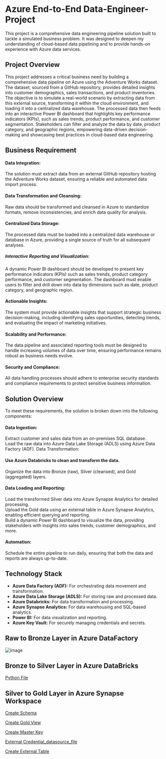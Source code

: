 # Azure End-to-End Data-Engineer-Project

This project is a comprehensive data engineering pipeline solution built to tackle a simulated business problem. It was designed to deepen my understanding of cloud-based data pipelining and to provide hands-on experience with Azure data services.

## Project Overview

This project addresses a critical business need by building a comprehensive data pipeline on Azure using the Adventure Works dataset. The dataset, sourced from a GitHub repository, provides detailed insights into customer demographics, sales transactions, and product inventories. The objective is to simulate a real-world scenario by extracting data from this external source, transforming it within the cloud environment, and loading it into a centralized data warehouse. The processed data then feeds into an interactive Power BI dashboard that highlights key performance indicators (KPIs), such as sales trends, product performance, and customer segmentation. Stakeholders can filter and analyze the data by date, product category, and geographic regions, empowering data-driven decision-making and showcasing best practices in cloud-based data engineering.

## Business Requirement

#### Data Integration:
The solution must extract data from an external GitHub repository hosting the Adventure Works dataset, ensuring a reliable and automated data import process.

#### Data Transformation and Cleansing:
Raw data should be transformed and cleansed in Azure to standardize formats, remove inconsistencies, and enrich data quality for analysis.

#### Centralized Data Storage:
The processed data must be loaded into a centralized data warehouse or database in Azure, providing a single source of truth for all subsequent analyses.

##### Interactive Reporting and Visualization:
A dynamic Power BI dashboard should be developed to present key performance indicators (KPIs) such as sales trends, product category performance, and customer segmentation. The dashboard must enable users to filter and drill down into data by dimensions such as date, product category, and geographic region.

#### Actionable Insights:
The system must provide actionable insights that support strategic business decision-making, including identifying sales opportunities, detecting trends, and evaluating the impact of marketing initiatives.

#### Scalability and Performance:
The data pipeline and associated reporting tools must be designed to handle increasing volumes of data over time, ensuring performance remains robust as business needs evolve.

#### Security and Compliance:
All data handling processes should adhere to enterprise security standards and compliance requirements to protect sensitive business information.

## Solution Overview

To meet these requirements, the solution is broken down into the following components:

#### Data Ingestion:
Extract customer and sales data from an on-premises SQL database.\
Load the raw data into Azure Data Lake Storage (ADLS) using Azure Data Factory (ADF).
Data Transformation:

#### Use Azure Databricks to clean and transform the data.
Organize the data into Bronze (raw), Silver (cleansed), and Gold (aggregated) layers.

#### Data Loading and Reporting:

Load the transformed Silver data into Azure Synapse Analytics for detailed processing.\
Upload the Gold data using an external table in Azure Synapse Analytics, enabling efficient querying and reporting.\
Build a dynamic Power BI dashboard to visualize the data, providing stakeholders with insights into sales trends, customer demographics, and more.

#### Automation:
Schedule the entire pipeline to run daily, ensuring that both the data and reports are always up-to-date.

## Technology Stack

- **Azure Data Factory (ADF):** For orchestrating data movement and transformation.
- **Azure Data Lake Storage (ADLS):** For storing raw and processed data.
- **Azure Databricks:** For data transformation and processing.
- **Azure Synapse Analytics:** For data warehousing and SQL-based analytics.
- **Power BI:** For data visualization and reporting.
- **Azure Key Vault:** For securely managing credentials and secrets.

## Raw to Bronze Layer in Azure DataFactory
![image](https://github.com/user-attachments/assets/53187444-b9fd-4800-9d7f-b3b2bf7030e0)

## Bronze to Silver Layer in Azure DataBricks

[Python File](https://github.com/Mahendra710/Azure-Data-Engineer-Project/blob/main/Silver%20Layer.ipynb)

## Silver to Gold Layer in Azure Synapse Workspace

[Create Schema](https://github.com/Mahendra710/Azure-Data-Engineer-Project/blob/main/Creat%20Schema.sql)

[Create Gold View](https://github.com/Mahendra710/Azure-Data-Engineer-Project/blob/main/Creat%20View%20Gold.sql)

[Create Master Key](https://github.com/Mahendra710/Azure-Data-Engineer-Project/blob/main/Create%20%20Master%20Key.sql)

[External Credential_datasource_file](https://github.com/Mahendra710/Azure-Data-Engineer-Project/blob/main/External%20Credential_datasource_fileformat.sql)

[Create External Table](https://github.com/Mahendra710/Azure-Data-Engineer-Project/blob/main/Create%20External%20Table.sql)


